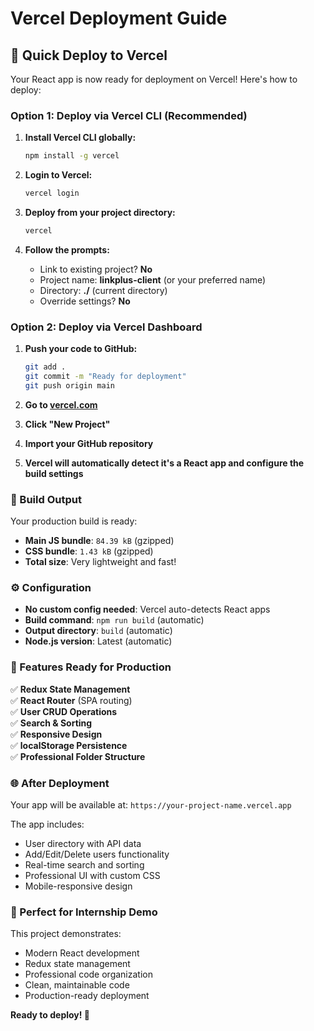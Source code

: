 # Vercel Deployment Guide

## 🚀 Quick Deploy to Vercel

Your React app is now ready for deployment on Vercel! Here's how to deploy:

### Option 1: Deploy via Vercel CLI (Recommended)

1. **Install Vercel CLI globally:**
   ```bash
   npm install -g vercel
   ```

2. **Login to Vercel:**
   ```bash
   vercel login
   ```

3. **Deploy from your project directory:**
   ```bash
   vercel
   ```

4. **Follow the prompts:**
   - Link to existing project? **No**
   - Project name: **linkplus-client** (or your preferred name)
   - Directory: **./** (current directory)
   - Override settings? **No**

### Option 2: Deploy via Vercel Dashboard

1. **Push your code to GitHub:**
   ```bash
   git add .
   git commit -m "Ready for deployment"
   git push origin main
   ```

2. **Go to [vercel.com](https://vercel.com)**
3. **Click "New Project"**
4. **Import your GitHub repository**
5. **Vercel will automatically detect it's a React app and configure the build settings**

### 📁 Build Output

Your production build is ready:
- **Main JS bundle**: `84.39 kB` (gzipped)
- **CSS bundle**: `1.43 kB` (gzipped)
- **Total size**: Very lightweight and fast!

### ⚙️ Configuration

- **No custom config needed**: Vercel auto-detects React apps
- **Build command**: `npm run build` (automatic)
- **Output directory**: `build` (automatic)
- **Node.js version**: Latest (automatic)

### 🔧 Features Ready for Production

✅ **Redux State Management**  
✅ **React Router** (SPA routing)  
✅ **User CRUD Operations**  
✅ **Search & Sorting**  
✅ **Responsive Design**  
✅ **localStorage Persistence**  
✅ **Professional Folder Structure**  

### 🌐 After Deployment

Your app will be available at: `https://your-project-name.vercel.app`

The app includes:
- User directory with API data
- Add/Edit/Delete users functionality
- Real-time search and sorting
- Professional UI with custom CSS
- Mobile-responsive design

### 🎯 Perfect for Internship Demo

This project demonstrates:
- Modern React development
- Redux state management
- Professional code organization
- Clean, maintainable code
- Production-ready deployment

**Ready to deploy! 🚀**